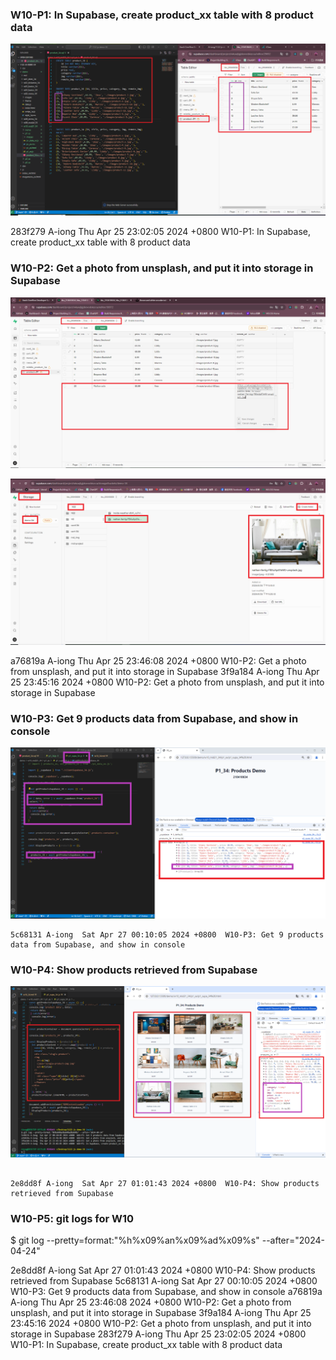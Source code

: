 ### W10-P1: In Supabase, create product_xx table with 8 product data
 
![](w10-p1.png)

283f279 A-iong  Thu Apr 25 23:02:05 2024 +0800  W10-P1: In Supabase, create product_xx table with 8 product data


### W10-P2: Get a photo from unsplash, and put it into storage in Supabase
 
![](w10-p2-1.png)


![](w10-p2-2.png)

a76819a A-iong  Thu Apr 25 23:46:08 2024 +0800  W10-P2: Get a photo from unsplash, and put it into storage in Supabase
3f9a184 A-iong  Thu Apr 25 23:45:16 2024 +0800  W10-P2: Get a photo from unsplash, and put it into storage in Supabase

### W10-P3: Get 9 products data from Supabase, and show in console
 
![](w10-p3.png)
 
```
5c68131 A-iong  Sat Apr 27 00:10:05 2024 +0800  W10-P3: Get 9 products data from Supabase, and show in console
```

### W10-P4: Show products retrieved from Supabase
 
![](w10-p4.png)

```

2e8dd8f A-iong  Sat Apr 27 01:01:43 2024 +0800  W10-P4: Show products retrieved from Supabase

```
### W10-P5: git logs for W10

$ git log --pretty=format:"%h%x09%an%x09%ad%x09%s" --after="2024-04-24"

2e8dd8f A-iong  Sat Apr 27 01:01:43 2024 +0800  W10-P4: Show products retrieved from Supabase
5c68131 A-iong  Sat Apr 27 00:10:05 2024 +0800  W10-P3: Get 9 products data from Supabase, and show in console
a76819a A-iong  Thu Apr 25 23:46:08 2024 +0800  W10-P2: Get a photo from unsplash, and put it into storage in Supabase
3f9a184 A-iong  Thu Apr 25 23:45:16 2024 +0800  W10-P2: Get a photo from unsplash, and put it into storage in Supabase
283f279 A-iong  Thu Apr 25 23:02:05 2024 +0800  W10-P1: In Supabase, create product_xx table with 8 product data